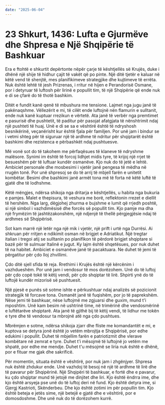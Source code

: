 ```yaml
---
date: "2025-06-04"
---
```


# 23 Shkurt, 1436: Lufta e Gjurmëve dhe Shpresa e Një Shqipërie të Bashkuar

Era e ftohtë e shkurtit depërtonte nëpër çarje të kështjellës së Krujës, duke i dhënë një shije të hidhur çajit të vakët që po pinte.  Një ditë tjetër e kaluar në këtë vend të shenjtë, mes planifikimeve strategjike dhe kujtimeve të errëta.  Nuk është lehtë të jesh Prizrenas, i rritur në hijen e Perandorisë Osmane, por i detyruar të luftosh për lirinë e popullit tim, të një Shqipërie që ende nuk e di se çfarë do të thotë bashkim.

Ditët e fundit kanë qenë të mbushura me tensione.  Lajmet nga jugu janë të pakënaqshme.  Vëllezërit e mi, të cilët ende luftojnë nën flamurin e sulltanit, ende nuk kanë kuptuar rrezikun e vërtetë.  Ata janë të verbër nga premtimet e pasurisë dhe pushtetit, të paditur për pasojat afatgjata të nënshtrimit ndaj një pushteti të huaj.  Unë e di se sa e vështirë është të ndryshosh besnikërinë, veçanërisht kur është fjala për familjen.  Por unë jam i bindur se i vetmi shteg për të siguruar një të ardhme të ndritur për shqiptarët është bashkimi dhe rezistenca e përbashkët ndaj pushtuesve.

Më vonë sot do të takohem me përfaqësues të klaneve të ndryshme malësore.  Synimi im është të forcoj lidhjet midis tyre, të krijoj një rrjet të besueshëm për të luftuar kundër osmanëve.  Kjo nuk do të jetë e lehtë.  Ambiciet personale dhe mosbesimi i vjetër janë pengesa të mëdha në rrugën tonë.  Por unë shpresoj se do të arrij të mbjell farën e unitetit kombëtar.  Besimi dhe bashkimi janë armët tona më të forta në këtë luftë të gjatë dhe të lodhshme.

Këtë mëngjes, ndërsa shikoja nga dritarja e kështjellës, u habita nga bukuria e pamjes.  Malet e thepisura, të veshura me borë, reflektonin rrezet e diellit të hershëm.  Nga larg, dëgjohej zhurma e bujshme e lumit që rrjedh poshtë, si një simbol i vazhdimësisë dhe forcës së popullit tim.  Kjo pamje ma dha një frymëzim të jashtëzakonshëm, një ndjenjë të thellë përgjegjësie ndaj të ardhmes së Shqipërisë.

Sot kam marrë një letër nga një mik i vjetër, një prift i urtë nga Durrësi.  Ai shkruan për rritjen e ndikimit osman në brigjet e Adriatikut.  Një tregtar italian i tregoi atij se sulltanin po planifikon të përdorë brigjet shqiptare si bazë për të sulmuar Italinë e jugut.  Ky lajm është shqetësues, por nuk duhet të na habitet.  Ambiciet e osmanëve janë të pacaktuara.  Ne duhet të jemi të përgatitur për çdo lloj zhvillimi.

Çdo ditë sjell sfida të reja.  Rrethimi i Krujës është një kërcënim i vazhdueshëm.  Por unë jam i vendosur të mos dorëzohem.  Unë do të luftoj për çdo copë tokë të këtij vendi, për çdo shqiptar të lirë.  Shpirti ynë do të luftojë kundër mizorisë së pushtuesit.

Një pjesë e punës së sotme ishte e përkushtuar ndaj analizës së pozicionit strategjik të forcave tona.  Osmanët janë të fuqishëm, por jo të paprekshëm.  Nëse jemi të bashkuar, nëse luftojmë me zgjuarsi dhe guxim, mund t'i mposhtim.  Unë kam besim në ushtrinë time, në trimërinë dhe vendosmërinë e luftëtarëve shqiptarë.  Ata janë të gjithë bij të këtij vendi, të lidhur me tokën e tyre dhe të vendosur ta mbrojnë atë nga çdo pushtues.

Mbrëmjen e sotme, ndërsa shikoja zjarr dhe fliste me komandantët e mi, e kuptova se detyra jonë është jo vetëm mbrojtja e Shqipërisë, por edhe edukimi i popullit.  Duhet të mbjellim farën e patriotizmit dhe vlerave kombëtare në zemrat e tyre.  Duhet t'i mësojmë të luftojnë jo vetëm me shpatë, por edhe me mendje.  Duhet t'u mësojmë se liria nuk është e dhënë, por e fituar me gjak dhe sakrificë.

Për momentin, situata është e vështirë, por nuk jam i zhgënjyer.  Shpresa nuk është zhdukur ende.  Unë vazhdoj të besoj në një të ardhme të lirë dhe të pavarur për Shqipërinë.  Një Shqipëri të bashkuar, e fortë dhe e pavarur, ku çdo shqiptar mund të jetojë me dinjitet dhe liri.  Kjo është ëndrra ime, dhe kjo është arsyeja pse unë do të luftoj deri në fund.  Kjo është detyra ime, si Gjergj Kastrioti, Skënderbeu.  Dhe kjo është zotimi im për popullin tim.  Kjo është beteja e jetës sime, një betejë e gjatë dhe e vështirë, por e domosdoshme.  Dhe unë nuk do të dorëzohem kurrë.
